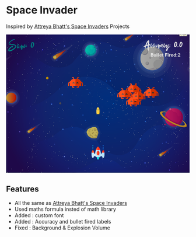 <h1>Space Invader</h1>

Inspired by [Attreya Bhatt's Space Invaders](https://https://github.com/attreyabhatt/Space-Invaders-Pygame) Projects

<img src="assets/Sample.png"></img>

## Features ##
- All the same as [Attreya Bhatt's Space Invaders](https://https://github.com/attreyabhatt/Space-Invaders-Pygame)
- Used maths formula insted of math library
- Added : custom font
- Added : Accuracy and bullet fired labels 
- Fixed : Background & Explosion Volume   